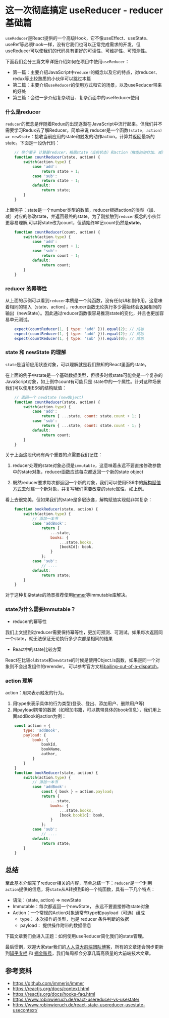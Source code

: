 
# 这一次彻底搞定 useReducer - reducer 基础篇

`useReducer`是React提供的一个高级Hook，它不像useEffect、useState、useRef等必须hook一样，没有它我们也可以正常完成需求的开发，但useReducer可以使我们的代码具有更好的可读性、可维护性、可预测性。

下面我们会分三篇文章详细介绍如何在项目中使用`useReducer`：

* 第一篇：主要介绍JavaScript中`reducer`的概念以及它的特点，对reducer、redux等比较熟悉的小伙伴可以跳过本篇
* 第二篇：主要介绍`useReducer`的使用方式和它的场景，以及useReducer带来的好处
* 第三篇：会进一步介绍复杂项目、复杂页面中的useReducer使用

### 什么是reducer

`reducer`的概念是伴随着Redux的出现逐渐在JavaScript中流行起来。但我们并不需要学习Redux去了解Reducer。简单来说 reducer是一个函数`(state, action) => newState`：接收当前应用的state和触发的动作action，计算并返回最新的state。下面是一段伪代码：

```js
    // 举个栗子 计算器reducer，根据state（当前状态）和action（触发的动作加、减）参数，计算返回newState
    function countReducer(state, action) {
        switch(action.type) {
            case 'add':
                return state + 1;
            case 'sub':
                return state - 1;
            default: 
                return state;
        }
    }
```

上面例子：state是一个number类型的数值，reducer根据action的类型（加、减）对应的修改state，并返回最终的state。为了刚接触到`reducer`概念的小伙伴更容易理解,可以将state改为count，但请始终牢记count仍然是**state**。

```js
    function countReducer(count, action) {
        switch(action.type) {
            case 'add':
                return count + 1;
            case 'sub':
                return count - 1;
            default: 
                return count;
        }
    }
```

### reducer 的幂等性

从上面的示例可以看到`reducer`本质是一个纯函数，没有任何UI和副作用。这意味着相同的输入（state、action），reducer函数无论执行多少遍始终会返回相同的输出（newState）。因此通过reducer函数很容易推测state的变化，并且也更加容易单元测试。

```js
    expect(countReducer(1, { type: 'add' })).equal(2); // 成功
    expect(countReducer(1, { type: 'add' })).equal(2); // 成功
    expect(countReducer(1, { type: 'sub' })).equal(0); // 成功
```

### state 和 newState 的理解

`state`是当前应用状态对象，可以理解就是我们熟知的React里面的state。

在上面的例子中state是一个基础数据类型，但很多时候state可能会是一个复杂的JavaScript对象，如上例中count有可能只是 state中的一个属性。针对这种场景我们可以使用ES6的结构赋值：

```js
    // 返回一个 newState (newObject)
    function countReducer(state, action) {
        switch(action.type) {
            case 'add':
                return { ...state, count: state.count + 1; }
            case 'sub':
                return { ...state, count: state.count - 1; }
            default: 
                return count;
        }
    }
```

关于上面这段代码有两个重要的点需要我们记住：

1. reducer处理的state对象必须是`immutable`，这意味着永远不要直接修改参数中的state对象，reducer函数应该每次都返回一个新的state object

2. 既然reducer要求每次都返回一个新的对象，我们可以使用ES6中的[解构赋值方式](https://developer.mozilla.org/en-US/docs/Web/JavaScript/Reference/Operators/Spread_syntax)去创建一个新对象，并复写我们需要改变的state属性，如上例。

看上去很完美，但如果我们的state是多层嵌套，解构赋值实现就非常复杂：

```js
    function bookReducer(state, action) {
        switch(action.type) {
            // 添加一本书
            case 'addBook':
                return {
                    ...state,
                    books: {
                        ...state.books,
                        [bookId]: book,
                    }
                };
            case 'sub':
                // ....
            default: 
                return state;
        }
    }
```

对于这种复杂state的场景推荐使用[immer](https://github.com/immerjs/immer)等immutable库解决。

### state为什么需要immutable？

* reducer的幂等性

我们上文提到过reducer需要保持幂等性，更加可预测、可测试。如果每次返回同一个state，就无法保证无论执行多少次都是相同的结果

* React中的state比较方案

React在比较`oldState`和`newState`的时候是使用Object.is函数，如果是同一个对象则不会出发组件的rerender。
可以参考官方文档[bailing-out-of-a-dispatch](https://reactjs.org/docs/hooks-reference.html#bailing-out-of-a-dispatch)。

### action 理解

action：用来表示触发的行为。

1. 用type来表示具体的行为类型(登录、登出、添加用户、删除用户等)
2. 用payload携带的数据（如增加书籍，可以携带具体的book信息），我们用上面addBook的action为例：

```js
    const action = {
        type: 'addBook',
        payload: {
            book: {
                bookId,
                bookName,
                author,
            }
        }
    }
    function bookReducer(state, action) {
        switch(action.type) {
            // 添加一本书
            case 'addBook':
                const { book } = action.payload;
                return {
                    ...state,
                    books: {
                        ...state.books,
                        [book.bookId]: book,
                    }
                };
            case 'sub':
                // ....
            default: 
                return state;
        }
    }
```

## 总结

至此基本介绍完了reducer相关的内容，简单总结一下：`reducer`是一个利用`action`提供的信息，将`state`从A转换到B的一个纯函数，具有一下几个特点：

* 语法：(state, action) => newState
* Immutable：每次都返回一个newState， 永远不要直接修改state对象
* Action：一个常规的Action对象通常有type和payload（可选）组成
    * type： 本次操作的类型，也是 reducer 条件判断的依据
    * payload： 提供操作附带的数据信息

下篇文章我们会进入正题：如何使用useReducer简化我们的state管理。

最后惯例，欢迎大家star我们的[人人贷大前端团队博客](https://github.com/rrd-fe/blog)，所有的文章还会同步更新到[知乎专栏](https://www.zhihu.com/people/ren-ren-dai-da-qian-duan-ji-zhu-zhong-xin/activities) 和 [掘金账号](https://juejin.im/user/5cb690b851882532941dd5d9)，我们每周都会分享几篇高质量的大前端技术文章。

## 参考资料

* https://github.com/immerjs/immer
* https://reactjs.org/docs/context.html
* https://reactjs.org/docs/hooks-faq.html
* https://www.robinwieruch.de/react-usereducer-vs-usestate/
* https://www.robinwieruch.de/react-state-usereducer-usestate-usecontext/
